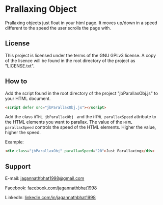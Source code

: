 # Prallaxing Object


Prallaxing objects just float in your html page. It moves up/down in a speed different to the speed the user scrolls the page with.


## License
This project is licensed under the terms of the GNU GPLv3 license. A copy of the lisence will be found in the root directory of the project as "LICENSE.txt".


## How to
Add the script found in the root directory of the project "jbParallaxObj.js" to your HTML document.

```HTML
<script defer src="jbParallaxObj.js"></script>
````


Add the class ```HTML jbParallaxObj ``` and the ```HTML parallaxSpeed``` attribute to the HTML elements you want to parallax. The value of the ```HTML parallaxSpeed``` controls the speed of the HTML elements. Higher the value, higher the speed.


Example:

```HTML
<div class="jbParallaxObj" parallaxSpeed="20">Just Parallaxing</div>
```

## Support
E-mail: [jagannathbhat1998@gmail.com](mailto:jagannathbhat1998@gmail.com)

Facebook: [facebook.com/jagannathbhat1998](https://facebook.com/jagannathbhat1998)

LinkedIn: [linkedin.com/in/jagannathbhat1998](https://linkedin.com/in/jagannathbhat1998)
